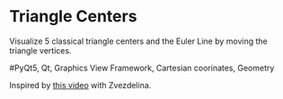 # Triangle Centers

Visualize 5 classical triangle centers and the Euler Line by moving the triangle vertices.

#PyQt5, Qt, Graphics View Framework, Cartesian coorinates, Geometry

Inspired by [this video](https://www.youtube.com/watch?v=wVH4MS6v23U) with Zvezdelina.
